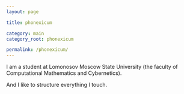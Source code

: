 ```yaml
---
layout: page

title: phonexicum

category: main
category_root: phonexicum

permalink: /phonexicum/
---
```


I am a student at Lomonosov Moscow State University (the faculty of Computational Mathematics and Cybernetics).

And I like to structure everything I touch.
